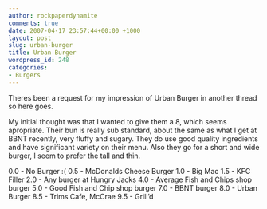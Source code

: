 ```yaml
---
author: rockpaperdynamite
comments: true
date: 2007-04-17 23:57:44+00:00 +1000
layout: post
slug: urban-burger
title: Urban Burger
wordpress_id: 248
categories:
- Burgers
---
```


Theres been a request for my impression of Urban Burger in another thread so here goes.

My initial thought was that I wanted to give them a 8, which seems apropriate. Their bun is really sub standard, about the same as what I get at BBNT recently, very fluffy and sugary. They do use good quality ingredients and have significant variety on their menu. Also they go for a short and wide burger, I seem to prefer the tall and thin.

0.0 - No Burger :(
0.5 - McDonalds Cheese Burger
1.0 - Big Mac
1.5 - KFC Filler
2.0 - Any burger at Hungry Jacks
4.0 - Average Fish and Chips shop burger
5.0 - Good Fish and Chip shop burger
7.0 - BBNT burger
8.0 - Urban Burger
8.5 - Trims  Cafe, McCrae
9.5 - Grill’d
